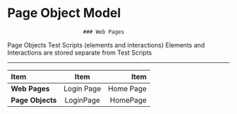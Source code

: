 # Page Object Model

                            ### Web Pages
Page Objects                                Test Scripts
(elements and interactions)
                       Elements and Interactions
                       are stored separate from Test Scripts

*************************************************************************
| Item          |    Item    |      Item |
|:--------------|:----------:|----------:|
| **Web Pages** | Login Page | Home Page |
|**Page Objects** | LoginPage | HomePage

